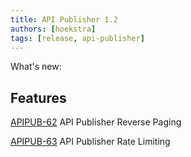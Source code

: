 ```yaml
---
title: API Publisher 1.2
authors: [hoekstra]
tags: [release, api-publisher]
---
```


What's new:

## Features

[APIPUB-62](https://edfi.atlassian.net/browse/APIPUB-62) API Publisher Reverse
Paging

[APIPUB-63](https://edfi.atlassian.net/browse/APIPUB-63) API Publisher Rate
Limiting

<!-- truncate -->
